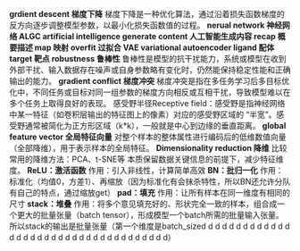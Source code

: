 **grdient descent 梯度下降**
梯度下降是一种优化算法，通过沿着损失函数梯度的反方向逐步调整模型参数，以最小化损失函数值的过程。
**nerual network 神经网络
ALGC artificial intelligence generate content 人工智能生成内容
recap 概要描述
map 映射
overfit 过拟合
VAE variational autoencoder
ligand 配体
target 靶点
robustness 鲁棒性**
鲁棒性是模型的抗干扰能力，系统或模型在收到外部干扰、输入数据存在噪声或自身参数略有变化时，仍然能保持稳定性能和正确输出的能力。
**gradient conflict 梯度冲突**
梯度冲突是指在多任务学习后多目标优化中，不同任务或目标对同一组参数的梯度方向相反或互相干扰，导致模型难以在多个任务上取得良好的表现。
感受野半径Receptive field：感受野是指神经网络中某一特征（如卷积层输出的特征图上的像素）对应的感受野区域的 “半宽”。感受野通常被简化为正方形区域（k*k），一般就是中心到边缘的垂直距离。
**global feature vector 全局特征向量**
对整个样本的整体属性进行编码后的低维数值向量（全部降维），用于表示样本的全局特征。
**Dimensionality reduction 降维**
比较常用的降维方法：PCA、t-SNE等 本质保留数据关键信息的前提下，减少特征维度。
**ReLU：激活函数**
作用：引入非线性，计算简单高效
**BN：批归一化**
作用：标准化（均值0，方差1）、再缩放（因为标准化有会抹杀特性，所以BN还允许分队有自己的特点，通过缩放get）
**pad：填充**
作用：让所有样本在同一维度有相同的尺寸
**stack：堆叠**
作用：将多个意见填充好的、形状完全一致的样本，组合成一个更大的批量张量（batch tensor），形成模型一个batch所需的批量输入张量。所以stack的输出是批量张量（第一个维度是batch_sized d d d d d d d d d d d d d d d d d d d d d d d d d d d d d d d d d d d）




